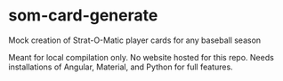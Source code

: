 # som-card-generate
Mock creation of Strat-O-Matic player cards for any baseball season


Meant for local compilation only. No website hosted for this repo.
Needs installations of Angular, Material, and Python for full features.
